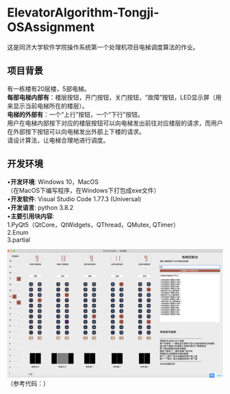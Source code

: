# ElevatorAlgorithm-Tongji-OSAssignment
这是同济大学软件学院操作系统第一个处理机项目电梯调度算法的作业。   
## 项目背景    
有一栋楼有20层楼，5部电梯。      
**每部电梯内部有**：楼层按钮，开门按钮，关门按钮，“故障”按钮，LED显示屏（用来显示当前电梯所在的楼层）。     
**电梯的外部有**：一个“上行”按钮，一个“下行”按钮。      
用户在电梯内部按下对应的楼层按钮可以向电梯发出前往对应楼层的请求，而用户在外部按下按钮可以向电梯发出外部上下楼的请求。    
请设计算法，让电梯合理地进行调度。
## 开发环境   
•**开发环境**: Windows 10，MacOS    
（在MacOS下编写程序，在Windows下打包成exe文件）    
•**开发软件**: Visual Studio Code 1.77.3 (Universal)    
•**开发语言**: python 3.8.2     
•**主要引用块内容**:     
    1.PyQt5（QtCore，QtWidgets，QThread，QMutex, QTimer）    
    2.Enum    
    3.partial      
    
![image]( https://github.com/deidei1210/ElevatorAlgorithm-Tongji-OSAssignment/blob/master/%E8%BF%90%E8%A1%8C%E5%9B%BE%E7%89%87.png)
（参考代码：）
    


